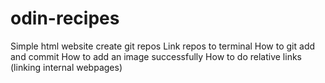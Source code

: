 # odin-recipes
Simple html website
create git repos
Link repos to terminal
How to git add and commit
How to add an image successfully
How to do relative links (linking internal webpages)